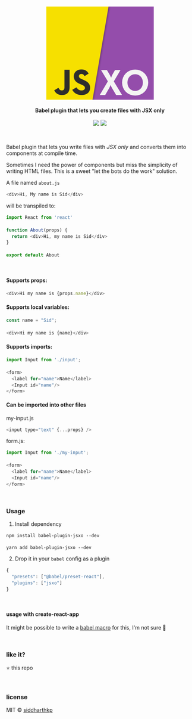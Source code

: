 <p align="center">
  <img src="/logo.png" />
  <br/><br/>
  <b>Babel plugin that lets you create files with JSX only</b>
  <br/><br/>
  <a href="https://travis-ci.org/siddharthkp/jsxo"><img src="https://travis-ci.org/siddharthkp/jsxo.svg?branch=master&maxAge=3600"/></a> <img src="https://sid.studio/dx-badge.svg"/>
</p>

&nbsp;

Babel plugin that lets you write files with _JSX only_ and converts them into components at compile time.

Sometimes I need the power of components but miss the simplicity of writing HTML files. This is a sweet "let the bots do the work" solution.

A file named `about.js`

```js
<div>Hi, My name is Sid</div>
```

will be transpiled to:

```js
import React from 'react'

function About(props) {
  return <div>Hi, my name is Sid</div>
}

export default About
```

&nbsp;

#### Supports props:

  ```js
  <div>Hi my name is {props.name}</div>
  ```

#### Supports local variables:

  ```js
  const name = "Sid";

  <div>Hi my name is {name}</div>
  ```


#### Supports imports:

  ```js
  import Input from './input';

  <form>
    <label for="name">Name</label>
    <Input id="name"/>
  </form>
  ```

#### Can be imported into other files

  my-input.js
  ```js
  <input type="text" {...props} />
  ```

  form.js:
  ```js
  import Input from './my-input';

  <form>
    <label for="name">Name</label>
    <Input id="name"/>
  </form>
  ```

&nbsp;

### Usage

1. Install dependency

  ```
  npm install babel-plugin-jsxo --dev

  yarn add babel-plugin-jsxo --dev
  ```

2. Drop it in your `babel` config as a plugin

  ```js
  {
    "presets": ["@babel/preset-react"],
    "plugins": ["jsxo"]
  }
  ```

&nbsp;

#### usage with create-react-app

It might be possible to write a [babel macro](https://github.com/kentcdodds/babel-plugin-macros) for this, I'm not sure 🤷

&nbsp;

### like it?

:star: this repo

&nbsp;

### license

MIT © [siddharthkp](https://github.com/siddharthkp)
